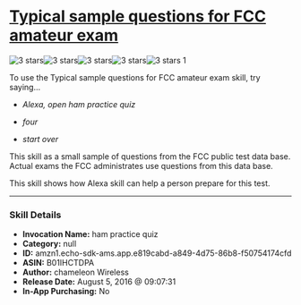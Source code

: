 # [Typical sample questions for FCC amateur exam](http://alexa.amazon.com/#skills/amzn1.echo-sdk-ams.app.e819cabd-a849-4d75-86b8-f50754174cfd)
![3 stars](../../images/ic_star_black_18dp_1x.png)![3 stars](../../images/ic_star_black_18dp_1x.png)![3 stars](../../images/ic_star_black_18dp_1x.png)![3 stars](../../images/ic_star_border_black_18dp_1x.png)![3 stars](../../images/ic_star_border_black_18dp_1x.png) 1

To use the Typical sample questions for FCC amateur exam skill, try saying...

* *Alexa, open ham practice quiz*

* *four*

* *start over*

This skill as a small sample of questions from the FCC public test data base. Actual exams the FCC administrates use questions from this data base. 

This skill shows how Alexa skill can help a person prepare for this test.

***

### Skill Details

* **Invocation Name:** ham practice quiz
* **Category:** null
* **ID:** amzn1.echo-sdk-ams.app.e819cabd-a849-4d75-86b8-f50754174cfd
* **ASIN:** B01IHCTDPA
* **Author:** chameleon Wireless
* **Release Date:** August 5, 2016 @ 09:07:31
* **In-App Purchasing:** No
